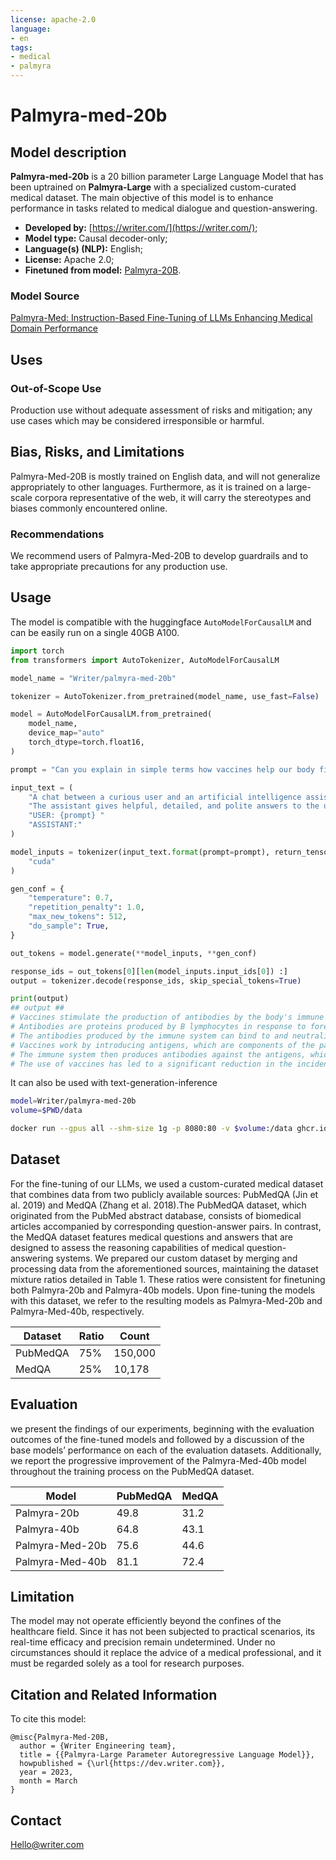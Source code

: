 ```yaml
---
license: apache-2.0
language:
- en
tags:
- medical
- palmyra
---
```


# Palmyra-med-20b

## Model description
**Palmyra-med-20b** is a 20 billion parameter Large Language Model that has been uptrained on 
**Palmyra-Large** with a specialized custom-curated medical dataset. 
The main objective of this model is to enhance performance in tasks related to medical dialogue
and question-answering.

- **Developed by:** [https://writer.com/](https://writer.com/);
- **Model type:** Causal decoder-only;
- **Language(s) (NLP):** English;
- **License:** Apache 2.0;
- **Finetuned from model:** [Palmyra-20B](https://huggingface.co/Writer/palmyra-large).

### Model Source

[Palmyra-Med: Instruction-Based Fine-Tuning of LLMs Enhancing Medical Domain Performance](https://dev.writer.com/docs/palmyra-med-instruction-based-fine-tuning-of-llms-enhancing-medical-domain-performance)


## Uses


### Out-of-Scope Use

Production use without adequate assessment of risks and mitigation; any use cases which may be considered irresponsible or harmful. 

## Bias, Risks, and Limitations

Palmyra-Med-20B is mostly trained on English data, and will not generalize appropriately to other languages. Furthermore, as it is trained on a large-scale corpora representative of the web, it will carry the stereotypes and biases commonly encountered online.

### Recommendations

We recommend users of Palmyra-Med-20B to develop guardrails and to take appropriate precautions for any production use.


## Usage 
The model is compatible with the huggingface `AutoModelForCausalLM` and can be easily run on a single 40GB A100.

```py
import torch
from transformers import AutoTokenizer, AutoModelForCausalLM

model_name = "Writer/palmyra-med-20b"

tokenizer = AutoTokenizer.from_pretrained(model_name, use_fast=False)

model = AutoModelForCausalLM.from_pretrained(
    model_name,
    device_map="auto"
    torch_dtype=torch.float16,
)

prompt = "Can you explain in simple terms how vaccines help our body fight diseases?"

input_text = (
    "A chat between a curious user and an artificial intelligence assistant. "
    "The assistant gives helpful, detailed, and polite answers to the user's questions. "
    "USER: {prompt} "
    "ASSISTANT:"
)

model_inputs = tokenizer(input_text.format(prompt=prompt), return_tensors="pt").to(
    "cuda"
)

gen_conf = {
    "temperature": 0.7,
    "repetition_penalty": 1.0,
    "max_new_tokens": 512,
    "do_sample": True,
}

out_tokens = model.generate(**model_inputs, **gen_conf)

response_ids = out_tokens[0][len(model_inputs.input_ids[0]) :]
output = tokenizer.decode(response_ids, skip_special_tokens=True)

print(output)
## output ##
# Vaccines stimulate the production of antibodies by the body's immune system.
# Antibodies are proteins produced by B lymphocytes in response to foreign substances,such as viruses and bacteria.
# The antibodies produced by the immune system can bind to and neutralize the pathogens, preventing them from invading and damaging the host cells.
# Vaccines work by introducing antigens, which are components of the pathogen, into the body.
# The immune system then produces antibodies against the antigens, which can recognize and neutralize the pathogen if it enters the body in the future.
# The use of vaccines has led to a significant reduction in the incidence and severity of many diseases, including measles, mumps, rubella, and polio. 
```

It can also be used with text-generation-inference

```sh
model=Writer/palmyra-med-20b
volume=$PWD/data

docker run --gpus all --shm-size 1g -p 8080:80 -v $volume:/data ghcr.io/huggingface/text-generation-inference --model-id $model
```

##  Dataset
For the fine-tuning of our LLMs, we used a custom-curated medical dataset that combines data from
two publicly available sources: PubMedQA (Jin et al. 2019) and MedQA (Zhang et al. 2018).The
PubMedQA dataset, which originated from the PubMed abstract database, consists of biomedical
articles accompanied by corresponding question-answer pairs. In contrast, the MedQA dataset
features medical questions and answers that are designed to assess the reasoning capabilities of
medical question-answering systems.
We prepared our custom dataset by merging and processing data from the aforementioned sources,
maintaining the dataset mixture ratios detailed in Table 1. These ratios were consistent for finetuning
both Palmyra-20b and Palmyra-40b models. Upon fine-tuning the models with this dataset, we refer
to the resulting models as Palmyra-Med-20b and Palmyra-Med-40b, respectively.


| Dataset | Ratio    | Count |
| -----------|----------- | ----------- |
| PubMedQA | 75%       | 150,000       |
| MedQA | 25%    | 10,178        |


## Evaluation
we present the findings of our experiments, beginning with the evaluation outcomes of
the fine-tuned models and followed by a discussion of the base models’ performance on each of the
evaluation datasets. Additionally, we report the progressive improvement of the Palmyra-Med-40b
model throughout the training process on the PubMedQA dataset.

| Model | PubMedQA    | MedQA |
| -----------|----------- | ----------- |
| Palmyra-20b | 49.8       | 31.2       |
| Palmyra-40b | 64.8 | 43.1| 
| Palmyra-Med-20b|  75.6 | 44.6| 
| Palmyra-Med-40b|  81.1 | 72.4| 



## Limitation
The model may not operate efficiently beyond the confines of the healthcare field.
Since it has not been subjected to practical scenarios, its real-time efficacy and precision remain undetermined.
Under no circumstances should it replace the advice of a medical professional, and it must be regarded solely as a tool for research purposes.

## Citation and Related Information


To cite this model:
```
@misc{Palmyra-Med-20B,
  author = {Writer Engineering team},
  title = {{Palmyra-Large Parameter Autoregressive Language Model}},
  howpublished = {\url{https://dev.writer.com}},
  year = 2023,
  month = March 
}
```

## Contact
Hello@writer.com
